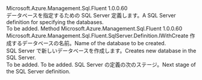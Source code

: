 <Type Name="IWithDatabase" FullName="Microsoft.Azure.Management.Sql.Fluent.SqlServer.Definition.IWithDatabase">
  <TypeSignature Language="C#" Value="public interface IWithDatabase" />
  <TypeSignature Language="ILAsm" Value=".class public interface auto ansi abstract IWithDatabase" />
  <TypeSignature Language="DocId" Value="T:Microsoft.Azure.Management.Sql.Fluent.SqlServer.Definition.IWithDatabase" />
  <TypeSignature Language="VB.NET" Value="Public Interface IWithDatabase" />
  <TypeSignature Language="F#" Value="type IWithDatabase = interface" />
  <AssemblyInfo>
    <AssemblyName>Microsoft.Azure.Management.Sql.Fluent</AssemblyName>
    <AssemblyVersion>1.0.0.60</AssemblyVersion>
  </AssemblyInfo>
  <Interfaces />
  <Docs>
    <summary>
            <span data-ttu-id="6d04c-101">データベースを指定するための SQL Server 定義します。</span><span class="sxs-lookup"><span data-stu-id="6d04c-101">A SQL Server definition for specifying the databases.</span></span>
            </summary>
    <remarks>To be added.</remarks>
  </Docs>
  <Members>
    <Member MemberName="WithNewDatabase">
      <MemberSignature Language="C#" Value="public Microsoft.Azure.Management.Sql.Fluent.SqlServer.Definition.IWithCreate WithNewDatabase (string databaseName);" />
      <MemberSignature Language="ILAsm" Value=".method public hidebysig newslot virtual instance class Microsoft.Azure.Management.Sql.Fluent.SqlServer.Definition.IWithCreate WithNewDatabase(string databaseName) cil managed" />
      <MemberSignature Language="DocId" Value="M:Microsoft.Azure.Management.Sql.Fluent.SqlServer.Definition.IWithDatabase.WithNewDatabase(System.String)" />
      <MemberSignature Language="VB.NET" Value="Public Function WithNewDatabase (databaseName As String) As IWithCreate" />
      <MemberSignature Language="F#" Value="abstract member WithNewDatabase : string -&gt; Microsoft.Azure.Management.Sql.Fluent.SqlServer.Definition.IWithCreate" Usage="iWithDatabase.WithNewDatabase databaseName" />
      <MemberType>Method</MemberType>
      <AssemblyInfo>
        <AssemblyName>Microsoft.Azure.Management.Sql.Fluent</AssemblyName>
        <AssemblyVersion>1.0.0.60</AssemblyVersion>
      </AssemblyInfo>
      <ReturnValue>
        <ReturnType>Microsoft.Azure.Management.Sql.Fluent.SqlServer.Definition.IWithCreate</ReturnType>
      </ReturnValue>
      <Parameters>
        <Parameter Name="databaseName" Type="System.String" />
      </Parameters>
      <Docs>
        <param name="databaseName"><span data-ttu-id="6d04c-102">作成するデータベースの名前。</span><span class="sxs-lookup"><span data-stu-id="6d04c-102">Name of the database to be created.</span></span></param>
        <summary>
            <span data-ttu-id="6d04c-103">SQL Server で新しいデータベースを作成します。</span><span class="sxs-lookup"><span data-stu-id="6d04c-103">Creates new database in the SQL Server.</span></span>
            </summary>
        <returns>To be added.</returns>
        <remarks>To be added.</remarks>
        <return><span data-ttu-id="6d04c-104">SQL Server の定義の次のステージ。</span><span class="sxs-lookup"><span data-stu-id="6d04c-104">Next stage of the SQL Server definition.</span></span></return>
      </Docs>
    </Member>
  </Members>
</Type>